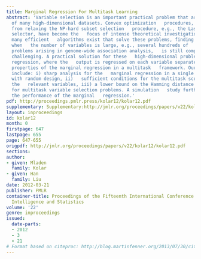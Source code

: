 ```yaml
---
title: Marginal Regression For Multitask Learning
abstract: 'Variable selection is an important practical problem that arises in   analysis
  of many high-dimensional datasets. Convex optimization   procedures, that arise
  from relaxing the NP-hard subset selection   procedure, e.g., the Lasso or Dantzig
  selector, have become the   focus of intense theoretical investigations. Although
  many efficient   algorithms exist that solve these problems, finding a solution
  when   the number of variables is large, e.g., several hundreds of   thousands in
  problems arising in genome-wide association analysis,   is still computationally
  challenging. A practical solution for these   high-dimensional problems is the marginal
  regression, where the   output is regressed on each variable separately. We investigate   theoretical
  properties of the marginal regression in a multitask   framework. Our contribution
  include: i) sharp analysis for the   marginal regression in a single task setting
  with random design, ii)   sufficient conditions for the multitask screening to select
  the   relevant variables, iii) a lower bound on the Hamming distance   convergence
  for multitask variable selection problems. A simulation   study further demonstrates
  the performance of the marginal   regression.'
pdf: http://proceedings.pmlr.press/kolar12/kolar12.pdf
supplementary: Supplementary:http://jmlr.org/proceedings/papers/v22/kolar12/kolar12Supple.pdf
layout: inproceedings
id: kolar12
month: 0
firstpage: 647
lastpage: 655
page: 647-655
origpdf: http://jmlr.org/proceedings/papers/v22/kolar12/kolar12.pdf
sections: 
author:
- given: Mladen
  family: Kolar
- given: Han
  family: Liu
date: 2012-03-21
publisher: PMLR
container-title: Proceedings of the Fifteenth International Conference on Artificial
  Intelligence and Statistics
volume: '22'
genre: inproceedings
issued:
  date-parts:
  - 2012
  - 3
  - 21
# Format based on citeproc: http://blog.martinfenner.org/2013/07/30/citeproc-yaml-for-bibliographies/
---
```

